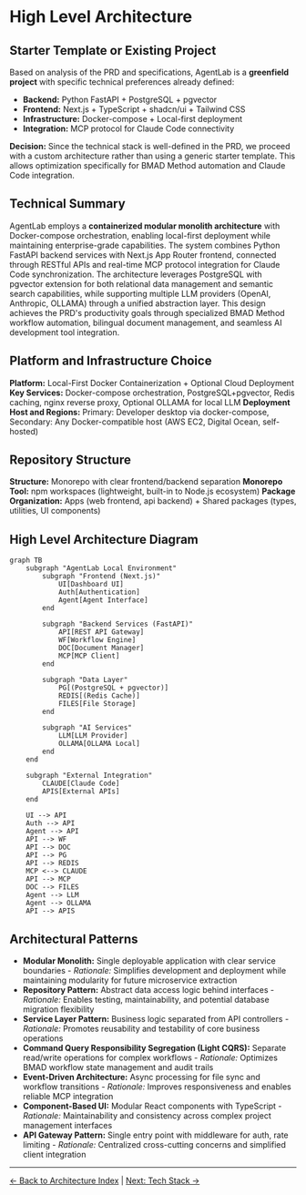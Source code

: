 # High Level Architecture

## Starter Template or Existing Project

Based on analysis of the PRD and specifications, AgentLab is a **greenfield project** with specific technical preferences already defined:

- **Backend:** Python FastAPI + PostgreSQL + pgvector
- **Frontend:** Next.js + TypeScript + shadcn/ui + Tailwind CSS
- **Infrastructure:** Docker-compose + Local-first deployment
- **Integration:** MCP protocol for Claude Code connectivity

**Decision:** Since the technical stack is well-defined in the PRD, we proceed with a custom architecture rather than using a generic starter template. This allows optimization specifically for BMAD Method automation and Claude Code integration.

## Technical Summary

AgentLab employs a **containerized modular monolith architecture** with Docker-compose orchestration, enabling local-first deployment while maintaining enterprise-grade capabilities. The system combines Python FastAPI backend services with Next.js App Router frontend, connected through RESTful APIs and real-time MCP protocol integration for Claude Code synchronization. The architecture leverages PostgreSQL with pgvector extension for both relational data management and semantic search capabilities, while supporting multiple LLM providers (OpenAI, Anthropic, OLLAMA) through a unified abstraction layer. This design achieves the PRD's productivity goals through specialized BMAD Method workflow automation, bilingual document management, and seamless AI development tool integration.

## Platform and Infrastructure Choice

**Platform:** Local-First Docker Containerization + Optional Cloud Deployment
**Key Services:** Docker-compose orchestration, PostgreSQL+pgvector, Redis caching, nginx reverse proxy, Optional OLLAMA for local LLM
**Deployment Host and Regions:** Primary: Developer desktop via docker-compose, Secondary: Any Docker-compatible host (AWS EC2, Digital Ocean, self-hosted)

## Repository Structure

**Structure:** Monorepo with clear frontend/backend separation
**Monorepo Tool:** npm workspaces (lightweight, built-in to Node.js ecosystem)
**Package Organization:** Apps (web frontend, api backend) + Shared packages (types, utilities, UI components)

## High Level Architecture Diagram

```mermaid
graph TB
    subgraph "AgentLab Local Environment"
        subgraph "Frontend (Next.js)"
            UI[Dashboard UI]
            Auth[Authentication]
            Agent[Agent Interface]
        end

        subgraph "Backend Services (FastAPI)"
            API[REST API Gateway]
            WF[Workflow Engine]
            DOC[Document Manager]
            MCP[MCP Client]
        end

        subgraph "Data Layer"
            PG[(PostgreSQL + pgvector)]
            REDIS[(Redis Cache)]
            FILES[File Storage]
        end

        subgraph "AI Services"
            LLM[LLM Provider]
            OLLAMA[OLLAMA Local]
        end
    end

    subgraph "External Integration"
        CLAUDE[Claude Code]
        APIS[External APIs]
    end

    UI --> API
    Auth --> API
    Agent --> API
    API --> WF
    API --> DOC
    API --> PG
    API --> REDIS
    MCP <--> CLAUDE
    API --> MCP
    DOC --> FILES
    Agent --> LLM
    Agent --> OLLAMA
    API --> APIS
```

## Architectural Patterns

- **Modular Monolith:** Single deployable application with clear service boundaries - _Rationale:_ Simplifies development and deployment while maintaining modularity for future microservice extraction
- **Repository Pattern:** Abstract data access logic behind interfaces - _Rationale:_ Enables testing, maintainability, and potential database migration flexibility
- **Service Layer Pattern:** Business logic separated from API controllers - _Rationale:_ Promotes reusability and testability of core business operations
- **Command Query Responsibility Segregation (Light CQRS):** Separate read/write operations for complex workflows - _Rationale:_ Optimizes BMAD workflow state management and audit trails
- **Event-Driven Architecture:** Async processing for file sync and workflow transitions - _Rationale:_ Improves responsiveness and enables reliable MCP integration
- **Component-Based UI:** Modular React components with TypeScript - _Rationale:_ Maintainability and consistency across complex project management interfaces
- **API Gateway Pattern:** Single entry point with middleware for auth, rate limiting - _Rationale:_ Centralized cross-cutting concerns and simplified client integration

---
[← Back to Architecture Index](index.md) | [Next: Tech Stack →](tech-stack.md)